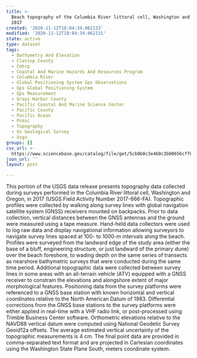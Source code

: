 ```yaml
---
title: >-
  Beach topography of the Columbia River littoral cell, Washington and Oregon,
  2017
created: '2020-11-12T18:04:34.062123'
modified: '2020-11-12T18:04:34.062131'
state: active
type: dataset
tags:
  - Bathymetry And Elevation
  - Clatsop County
  - Cmhrp
  - Coastal And Marine Hazards And Resources Program
  - Columbia River
  - Global Positioning System Gps Observations
  - Gps Global Positioning System
  - Gps Measurement
  - Grays Harbor County
  - Pacific Coastal And Marine Science Center
  - Pacific County
  - Pacific Ocean
  - Pcmsc
  - Topography
  - Us Geological Survey
  - Usgs
groups: []
csv_url: >-
  https://www.sciencebase.gov/catalog/file/get/5cb0b0c3e4b0c3b00656cff0?name=crlc17_topo.csv
json_url: ''
layout: post

---
```

This portion of the USGS data release presents topography data collected during surveys performed in the Columbia River littoral cell, Washington and Oregon, in 2017 (USGS Field Activity Number 2017-666-FA). Topographic profiles were collected by walking along survey lines with global navigation satellite system (GNSS) receivers mounted on backpacks. Prior to data collection, vertical distances between the GNSS antennas and the ground were measured using a tape measure. Hand-held data collectors were used to log raw data and display navigational information allowing surveyors to navigate survey lines spaced at 100- to 1000-m intervals along the beach. Profiles were surveyed from the landward edge of the study area (either the base of a bluff, engineering structure, or just landward of the primary dune) over the beach foreshore, to wading depth on the same series of transects as nearshore bathymetric surveys that were conducted during the same time period. Additional topographic data were collected between survey lines in some areas with an all-terrain vehicle (ATV) equipped with a GNSS receiver to constrain the elevations and alongshore extent of major morphological features. Positioning data from the survey platforms were referenced to a GNSS base station with known horizontal and vertical coordinates relative to the North American Datum of 1983. Differential corrections from the GNSS base stations to the survey platforms were either applied in real-time with a VHF radio link, or post-processed using Trimble Business Center software. Orthometric elevations relative to the NAVD88 vertical datum were computed using National Geodetic Survey Geoid12a offsets. The average estimated vertical uncertainty of the topographic measurements is 4 cm. The final point data are provided in comma-separated text format and are projected in Cartesian coordinates using the Washington State Plane South, meters coordinate system.
